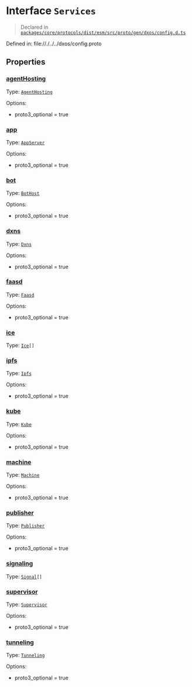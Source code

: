 # Interface `Services`
> Declared in [`packages/core/protocols/dist/esm/src/proto/gen/dxos/config.d.ts`]()

Defined in:
   file://./../../dxos/config.proto
## Properties
### [agentHosting]()
Type: <code>[AgentHosting](/api/@dxos/config/interfaces/AgentHosting)</code>

Options:
  - proto3_optional = true

### [app]()
Type: <code>[AppServer](/api/@dxos/config/interfaces/AppServer)</code>

Options:
  - proto3_optional = true

### [bot]()
Type: <code>[BotHost](/api/@dxos/config/interfaces/BotHost)</code>

Options:
  - proto3_optional = true

### [dxns]()
Type: <code>[Dxns](/api/@dxos/config/interfaces/Dxns)</code>

Options:
  - proto3_optional = true

### [faasd]()
Type: <code>[Faasd](/api/@dxos/config/interfaces/Faasd)</code>

Options:
  - proto3_optional = true

### [ice]()
Type: <code>[Ice](/api/@dxos/config/interfaces/Ice)[]</code>



### [ipfs]()
Type: <code>[Ipfs](/api/@dxos/config/interfaces/Ipfs)</code>

Options:
  - proto3_optional = true

### [kube]()
Type: <code>[Kube](/api/@dxos/config/interfaces/Kube)</code>

Options:
  - proto3_optional = true

### [machine]()
Type: <code>[Machine](/api/@dxos/config/interfaces/Machine)</code>

Options:
  - proto3_optional = true

### [publisher]()
Type: <code>[Publisher](/api/@dxos/config/interfaces/Publisher)</code>

Options:
  - proto3_optional = true

### [signaling]()
Type: <code>[Signal](/api/@dxos/config/interfaces/Signal)[]</code>



### [supervisor]()
Type: <code>[Supervisor](/api/@dxos/config/interfaces/Supervisor)</code>

Options:
  - proto3_optional = true

### [tunneling]()
Type: <code>[Tunneling](/api/@dxos/config/interfaces/Tunneling)</code>

Options:
  - proto3_optional = true

    